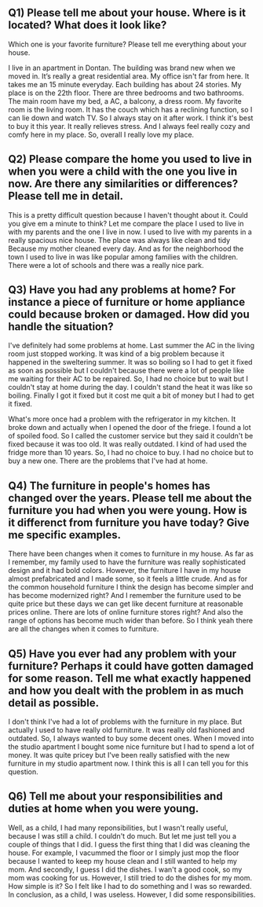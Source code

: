 ## Q1) Please tell me about your house. Where is it located? What does it look like?  
Which one is your favorite furniture? Please tell me everything about your house.

I live in an apartment in Dontan. The building was brand new when we moved in. 
It’s really a great residential area. My office isn't far from here. It takes me an 15 minute everyday. 
Each building has about 24 stories. My place is on the 22th floor.
There are three bedrooms and two bathrooms. The main room have my bed, a AC, a balcony, a dress room.
My favorite room is the living room. It has the couch which has a reclining function, so I can lie down and watch TV.
So I always stay on it after work. I think it's best to buy it this year. It really relieves stress.
And I always feel really cozy and comfy here in my place.
So, overall I really love my place.

## Q2) Please compare the home you used to live in when you were a child with the one you live in now. Are there any similarities or differences? Please tell me in detail.  

This is a pretty difficult question because I haven't thought about it. Could you give em a minute to think?
Let me compare the place I used to live in with my parents and the one I live in now.
I used to live with my parents in a really spacious nice house.
The place was always like clean and tidy Because my mother cleaned every day.
And as for the neighborhood the town I used to live in was like popular among families with the children.
There were a lot of schools and there was a really nice park.

## Q3) Have you had any problems at home? For instance a piece of furniture or home appliance could because broken or damaged. How did you handle the situation?  

I've definitely had some problems at home. Last summer the AC in the living room just stopped working.
It was kind of a big problem because it happened in the sweltering summer.
It was so boiling so I had to get it fixed as soon as possible but I couldn't because there were a lot of 
people like me waiting for their AC to be repaired.
So, I had no choice but to wait but I couldn't stay at home during the day.
I couldn't stand the heat it was like so boiling.
Finally I got it fixed but it cost me quit a bit of money but I had to get it fixed.

What's more once had a problem with the refrigerator in my kitchen.
It broke down and actually when I opened the door of the friege.
I found a lot of spoiled food. So I called the customer service but they said it couldn't be fixed
because it was too old. It was really outdated. I kind of had used the fridge more than 10 years.
So, I had no choice to buy. I had no choice but to buy a new one.
There are the problems that I've had at home.

## Q4) The furniture in people's homes has changed over the years. Please tell me about the furniture you had when you were young. How is it differenct from furniture you have today? Give me specific examples.  

There have been changes when it comes to furniture in my house.
As far as I remember, my family used to have the furniture was really sophisticated design and it
had bold colors.
However, the furniture I have in my house almost prefabricated and I made some, so it feels a little crude.
And as for the common household furniture I think the design has become simpler and has become modernized right?
And I remember the furniture used to be quite price but these days we can get like decent furniture at
reasonable prices online. There are lots of online furniture stores right?
And also the range of options has become much wider than before.
So I think yeah there are all the changes when it comes to furniture.

## Q5) Have you ever had any problem with your furniture? Perhaps it could have gotten damaged for some reason. Tell me what exactly happened and how you dealt with the problem in as much detail as possible.  

I don't think I've had a lot of problems with the furniture in my place.
But actually I used to have really old furniture.
It was really old fashioned and outdated.
So, I always wanted to buy some decent ones.
When I moved into the studio apartment I bought some nice furniture but I had to spend a lot of money.
It was quite pricey but I've been really satisfied with the new furniture in my studio apartment now.
I think this is all I can tell you for this question.

## Q6) Tell me about your responsibilities and duties at home when you were young.  

Well, as a child, I had many reponsibilities, but I wasn't really useful, because I was still a child.
I couldn't do much. But let me just tell you a couple of things that I did.
I guess the first thing that I did was cleaning the house.
For example, I vacummed the floor or I simply just mop the floor because I wanted to keep my house clean
and I still wanted to help my mom.
And secondly, I guess I did the dishes. I wan't a good cook, so my mom was cooking for us.
However, I still tried to do the dishes for my mom.
How simple is it? So I felt like I had to do something and I was so rewarded.
In conclusion, as a child, I was useless. However, I did some responsibilities.
